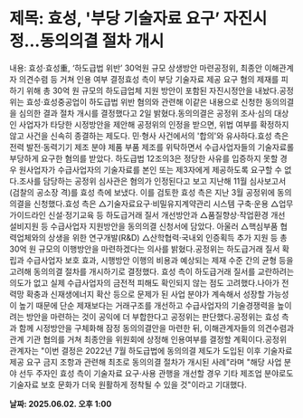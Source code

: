 # **제목: 효성, '부당 기술자료 요구’ 자진시정…동의의결 절차 개시**

  내용: 효성·효성重, ‘하도급법 위반’ 30억원 규모 상생방안 마련공정위, 최종안 이해관계자 의견수렴 등 거쳐 인용 여부 결정효성 측이 부당 기술자료 제공 요구 혐의 제재를 피하기 위해 총 30억 원 규모의 하도급업체 지원 방안이 포함된 자진시정안을 내놨다.공정위는 효성·효성중공업이 하도급법 위반 혐의와 관련해 이같은 내용으로 신청한 동의의결을 심의한 결과 절차 개시를 결정했다고 2일 밝혔다.동의의결은 공정위 조사·심의 대상인 사업자가 타당한 시정방안을 제안해 공정위의 인정을 받으면, 위법 여부를 확정하지 않고 사건을 신속히 종결하는 제도다. 민·형사 사건에서의 '합의'와 유사하다.효성 측은 전력 발전·동력기기 제조 분야 제품 부품 제조를 위탁하면서 수급사업자들의 기술자료롤 부당하게 요구한 혐의를 받았다. 하도급법 12조의3은 정당한 사유를 입증하지 못할 경우 원사업자가 수급사업자의 기술자료를 본인 또는 제3자에게 제공하도록 요구할 수 없다.조사를 담당하는 공정위 심사관은 혐의가 인정된다고 보고 지난해 11월 심사보고서(검찰의 공소장 격)를 효성 측에 보냈다. 이를 검토한 효성 측은 지난 3월 공정위에 동의의결을 신청했다.효성 측은 △기술자료요구·비밀유지계약관리 시스템 구축·운용 △업무 가이드라인 신설·정기교육 등 하도급거래 질서 개선방안과 △품질향상·작업환경 개선 설비지원 등 수급사업자 지원방안을 동의의결 신청서에 담았다. 아울러 △핵심부품 협력업체와의 상생을 위한 연구개발(R&D) △산학협력·국내외 인증획득 추가 지원 등 총 30억 원 규모의 이행방안을 마련하겠다는 의사를 밝혔다.공정위는 하도급거래 질서 확립과 수급사업자 보호 효과, 시행방안 이행의 비용과 예상되는 제재 수준 간의 균형 등을 고려해 동의의결 절차를 개시하기로 결정했다. 효성 측이 하도급거래 질서를 교란하려는 의도가 없고 실제 수급사업자의 금전적 피해도 확인되지 않는 점도 고려했다.나아가 전력망 확충과 신재생에너지 확산 등으로 문제가 된 사업 분야가 계속해서 성장할 가능성이 높기 때문에 단순 제재보다는 거래구조를 개선하고 수급사업자의 기술경쟁력을 높이려는 방안을 마련하는 것이 공익에 더 부합한다고 공정위는 판단했다.공정위는 효성 측과 함께 시정방안을 구체화해 잠정 동의의결안을 마련한 뒤, 이해관계자들의 의견수렴과 관계 기관 협의를 거쳐 최종안을 위원회에 상정해 인용여부를 결정할 계획이다.공정위 관계자는 "이번 결정은 2022년 7월 하도급법에 동의의결 제도가 도입된 이후 기술자료 제공 요구 금지 조항과 관련해 최초로 동의의결 절차가 개시된 사례"라며 "해당 사업 분야 선두 주자인 효성 측이 기술자료 요구·사용 관행을 개선할 경우 기타 제조업 분야로도 기술자료 보호 문화가 더욱 원활하게 정착될 수 있을 것"이라고 기대했다.

  **날짜: 2025.06.02. 오후 1:00**